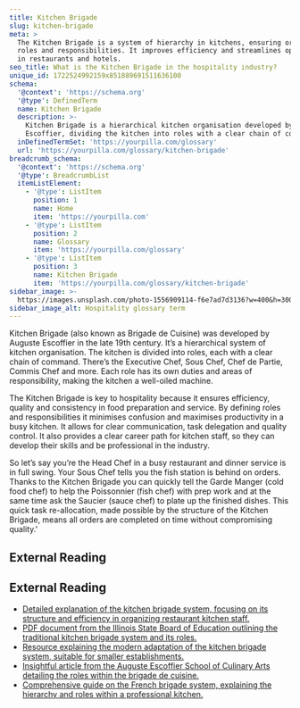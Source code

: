 ```yaml
---
title: Kitchen Brigade
slug: kitchen-brigade
meta: >
  The Kitchen Brigade is a system of hierarchy in kitchens, ensuring organised
  roles and responsibilities. It improves efficiency and streamlines operations
  in restaurants and hotels.
seo_title: What is the Kitchen Brigade in the hospitality industry?
unique_id: 1722524992159x851889691511636100
schema:
  '@context': 'https://schema.org'
  '@type': DefinedTerm
  name: Kitchen Brigade
  description: >-
    Kitchen Brigade is a hierarchical kitchen organisation developed by Auguste
    Escoffier, dividing the kitchen into roles with a clear chain of command.
  inDefinedTermSet: 'https://yourpilla.com/glossary'
  url: 'https://yourpilla.com/glossary/kitchen-brigade'
breadcrumb_schema:
  '@context': 'https://schema.org'
  '@type': BreadcrumbList
  itemListElement:
    - '@type': ListItem
      position: 1
      name: Home
      item: 'https://yourpilla.com'
    - '@type': ListItem
      position: 2
      name: Glossary
      item: 'https://yourpilla.com/glossary'
    - '@type': ListItem
      position: 3
      name: Kitchen Brigade
      item: 'https://yourpilla.com/glossary/kitchen-brigade'
sidebar_image: >-
  https://images.unsplash.com/photo-1556909114-f6e7ad7d3136?w=400&h=300&fit=crop&auto=format
sidebar_image_alt: Hospitality glossary term
---
```


Kitchen Brigade (also known as Brigade de Cuisine) was developed by Auguste Escoffier in the late 19th century. It’s a hierarchical system of kitchen organisation. The kitchen is divided into roles, each with a clear chain of command. There’s the Executive Chef, Sous Chef, Chef de Partie, Commis Chef and more. Each role has its own duties and areas of responsibility, making the kitchen a well-oiled machine.

The Kitchen Brigade is key to hospitality because it ensures efficiency, quality and consistency in food preparation and service. By defining roles and responsibilities it minimises confusion and maximises productivity in a busy kitchen. It allows for clear communication, task delegation and quality control. It also provides a clear career path for kitchen staff, so they can develop their skills and be professional in the industry.

So let’s say you’re the Head Chef in a busy restaurant and dinner service is in full swing. Your Sous Chef tells you the fish station is behind on orders. Thanks to the Kitchen Brigade you can quickly tell the Garde Manger (cold food chef) to help the Poissonnier (fish chef) with prep work and at the same time ask the Saucier (sauce chef) to plate up the finished dishes. This quick task re-allocation, made possible by the structure of the Kitchen Brigade, means all orders are completed on time without compromising quality.'

## External Reading



## External Reading

*   [Detailed explanation of the kitchen brigade system, focusing on its structure and efficiency in organizing restaurant kitchen staff.](https://www.lightspeedhq.com/blog/kitchen-brigade/)
*   [PDF document from the Illinois State Board of Education outlining the traditional kitchen brigade system and its roles.](https://www.isbe.net/CTEDocuments/FCS-700001.pdf)
*   [Resource explaining the modern adaptation of the kitchen brigade system, suitable for smaller establishments.](https://www.chefs-resources.com/kitchen-management-tools/kitchen-management-alley/modern-kitchen-brigade-system/)
*   [Insightful article from the Auguste Escoffier School of Culinary Arts detailing the roles within the brigade de cuisine.](https://www.escoffier.edu/blog/culinary-pastry-careers/different-types-of-chef-jobs-in-the-brigade-de-cuisine/)
*   [Comprehensive guide on the French brigade system, explaining the hierarchy and roles within a professional kitchen.](https://www.highspeedtraining.co.uk/hub/kitchen-hierarchy-brigade-de-cuisine/)

